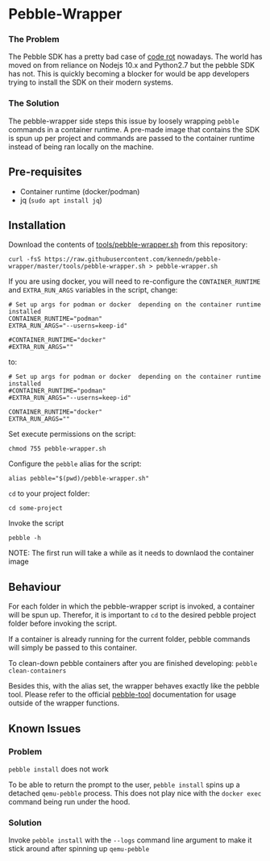 # Pebble-Wrapper

### The Problem

The Pebble SDK has a pretty bad case of [code rot](https://en.wikipedia.org/wiki/Software_rot) nowadays. The world has moved on from reliance on Nodejs 10.x and Python2.7 but the pebble SDK has not. This is quickly becoming a blocker for would be app developers trying to install the SDK on their modern systems.

### The Solution

The pebble-wrapper side steps this issue by loosely wrapping `pebble` commands in a container runtime. A pre-made image that contains the SDK is spun up per project and commands are passed to the container runtime instead of being ran locally on the machine.

## Pre-requisites  

- Container runtime (docker/podman)
- jq (`sudo apt install jq`)

## Installation

Download the contents of [tools/pebble-wrapper.sh](https://raw.githubusercontent.com/kennedn/pebble-wrapper/master/tools/pebble-wrapper.sh) from this repository:
```shell
curl -fsS https://raw.githubusercontent.com/kennedn/pebble-wrapper/master/tools/pebble-wrapper.sh > pebble-wrapper.sh
```

If you are using docker, you will need to re-configure the `CONTAINER_RUNTIME` and `EXTRA_RUN_ARGS` variables in the script, change:
```shell
# Set up args for podman or docker  depending on the container runtime installed
CONTAINER_RUNTIME="podman"
EXTRA_RUN_ARGS="--userns=keep-id"

#CONTAINER_RUNTIME="docker"
#EXTRA_RUN_ARGS=""
```
to:
```shell
# Set up args for podman or docker  depending on the container runtime installed
#CONTAINER_RUNTIME="podman"
#EXTRA_RUN_ARGS="--userns=keep-id"

CONTAINER_RUNTIME="docker"
EXTRA_RUN_ARGS=""
```

Set execute permissions on the script:
```shell
chmod 755 pebble-wrapper.sh
```

Configure the `pebble` alias for the script:
```shell
alias pebble="$(pwd)/pebble-wrapper.sh"
```

`cd` to your project folder:
```shell
cd some-project
```

Invoke the script 
```shell
pebble -h
```
NOTE: The first run will take a while as it needs to downlaod the container image

## Behaviour

For each folder in which the pebble-wrapper script is invoked, a container will be spun up. Therefor, it is important to `cd` to the desired pebble project folder before invoking the script.

If a container is already running for the current folder, pebble commands will simply be passed to this container.

To clean-down pebble containers after you are finished developing:
`pebble clean-containers`

Besides this, with the alias set, the wrapper behaves exactly like the pebble tool. Please refer to the official [pebble-tool](https://developer.rebble.io/developer.pebble.com/guides/tools-and-resources/pebble-tool/index.html) documentation for usage outside of the wrapper functions.


## Known Issues

### Problem
`pebble install` does not work

To be able to return the prompt to the user, `pebble install` spins up a detached `qemu-pebble` process. This does not play nice with the `docker exec` command being run under the hood.

### Solution
Invoke `pebble install` with the `--logs` command line argument to make it stick around after spinning up `qemu-pebble`
